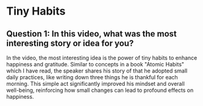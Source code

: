 # Tiny Habits

## Question 1: In this video, what was the most interesting story or idea for you?

In the video, the most interesting idea is the power of tiny habits to enhance happiness and gratitude. Similar to concepts in a book "Atomic Habits" which I have read, the speaker shares his story of that he adopted small daily practices, like writing down three things he is thankful for each morning. This simple act significantly improved his mindset and overall well-being, reinforcing how small changes can lead to profound effects on happiness.

